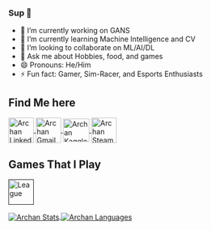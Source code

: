 ### Sup :metal:


- 🔭 I’m currently working on GANS 
- 🌱 I’m currently learning Machine Intelligence and CV
- 👯 I’m looking to collaborate on ML/AI/DL
- 💬 Ask me about Hobbies, food, and games
- 😄 Pronouns: He/Him 
- ⚡ Fun fact: Gamer, Sim-Racer, and Esports Enthusiasts

<p align="left">
<h2 align="left">Find Me here</h2>
<a href="https://www.linkedin.com/in/archanghosh/">
  <img align="center" height=50 width=50 src="https://img.icons8.com/ios/452/linkedin.png" alt="Archan Linkedin"/>
</a>
<a href="https://gharchan@gmail.com">
  <img align="center" height=50 width=50 src="https://img.icons8.com/ios-filled/50/000000/gmail-new.png%22/%3E" alt="Archan Gmail"/>
</a>
<a href="https://www.kaggle.com/archanghosh">
  <img align="center" height=46 width=52 src="https://cdn1.iconfinder.com/data/icons/logos-and-brands-3/512/189_Kaggle_logo_logos-512.png" alt="Archan Kaggle"/>
</a>
<a href="https://steamcommunity.com/id/quantamphysx">
  <img align="center" height=50 width=50 src="https://cdn3.iconfinder.com/data/icons/popular-services-brands-vol-2/512/steam-512.png" alt="Archan Steam"/>
</a>
</p>
<p align="left">
  <h2 align="left">Games That I Play</h2>
  <a href="">
  <img align="center" height=50 width=50 src="https://logodownload.org/wp-content/uploads/2014/09/lol-league-of-Legends-logo-3.png" alt="League"/>
</a>
</p>



<a href="">
  <img align="center" src="https://github-readme-stats.vercel.app/api?username=ArchanGhosh" alt="Archan Stats"/>
</a>

<a href="">
  <img align="center" src="https://github-readme-stats.vercel.app/api/top-langs/?username=ArchanGhosh&layout=compact&theme=synthwave" alt="Archan Languages"/>
</a>
